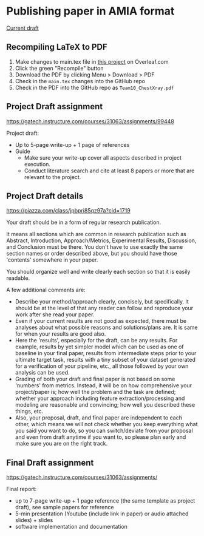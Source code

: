 # Publishing paper in AMIA format

[Current draft](https://github.gatech.edu/fjuristovski3/ChestXRay/blob/master/paper/amia_template/Team10_ChestXray.pdf)

## Recompiling LaTeX to PDF
1. Make changes to main.tex file in [this project](https://www.overleaf.com/4645357316kyjfcvprtpzv) on Overleaf.com
2. Click the green "Recompile" button
3. Download the PDF by clicking Menu > Download > PDF
4. Check in the `main.tex` changes into the GitHub repo
5. Check in the PDF into the GitHub repo as `Team10_ChestXray.pdf`

## Project Draft assignment
https://gatech.instructure.com/courses/31063/assignments/99448

Project draft:
* Up to 5-page write-up + 1 page of references
* Guide
    * Make sure your write-up cover all aspects described in
project execution.
    * Conduct literature search and cite at least 8 papers or more that are relevant to the project.

## Project Draft details
https://piazza.com/class/jpbpri85qz97a?cid=1719

Your draft should be in a form of regular research publication.

It means all sections which are common in research publication such as Abstract, Introduction, Approach/Metrics, Experimental Results, Discussion, and Conclusion must be there. You don't have to use exactly the same section names or order described above, but you should have those 'contents' somewhere in your paper.

You should organize well and write clearly each section so that it is easily readable.

A few additional comments are:

* Describe your method/approach clearly, concisely, but specifically. It should be at the level of that any reader can follow and reproduce your work after she read your paper.
* Even if your current results are not good as expected, there must be analyses about what possible reasons and solutions/plans are. It is same for when your results are good also.
* Here the 'results', especially for the draft, can be any results. For example, results by yet simpler model which can be used as one of baseline in your final paper, results from intermediate steps prior to your ultimate target task, results with a tiny subset of your dataset generated for a verification of your pipeline, etc., all those followed by your own analysis can be used.
* Grading of both your draft and final paper is not based on some 'numbers' from metrics. Instead, it will be on how comprehensive your project/paper is; how well the problem and the task are defined; whether your approach including feature extraction/processing and modeling are reasonable and convincing; how well you described these things, etc.
* Also, your proposal, draft, and final paper are independent to each other, which means we will not check whether you keep everything what you said you want to do, so you can switch/deviate from your proposal and even from draft anytime if you want to, so please plan early and make sure you are on the right track.

## Final Draft assignment
https://gatech.instructure.com/courses/31063/assignments/

Final report:

* up to 7-page write-up + 1 page reference (the same template as project draft), see sample papers for reference
* 5-min presentation (Youtube (include link in paper) or audio attached slides) + slides
* software implementation and documentation
